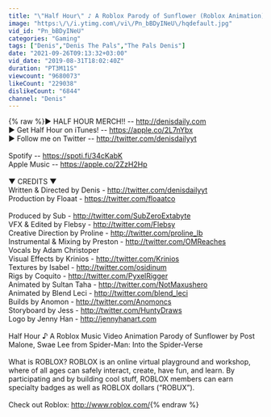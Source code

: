 ```yaml
---
title: "\"Half Hour\" ♪ A Roblox Parody of Sunflower (Roblox Animation)"
image: "https:\/\/i.ytimg.com\/vi\/Pn_bBDyINeU\/hqdefault.jpg"
vid_id: "Pn_bBDyINeU"
categories: "Gaming"
tags: ["Denis","Denis The Pals","The Pals Denis"]
date: "2021-09-26T09:13:32+03:00"
vid_date: "2019-08-31T18:02:40Z"
duration: "PT3M11S"
viewcount: "9680073"
likeCount: "229038"
dislikeCount: "6844"
channel: "Denis"
---
```

{% raw %}▶ HALF HOUR MERCH!! -- <a rel="nofollow" target="blank" href="http://denisdaily.com">http://denisdaily.com</a><br />▶ Get Half Hour on iTunes! -- <a rel="nofollow" target="blank" href="https://apple.co/2L7nYbx">https://apple.co/2L7nYbx</a><br />▶ Follow me on Twitter -- <a rel="nofollow" target="blank" href="http://twitter.com/denisdailyyt">http://twitter.com/denisdailyyt</a><br /><br />Spotify -- <a rel="nofollow" target="blank" href="https://spoti.fi/34cKabK">https://spoti.fi/34cKabK</a><br />Apple Music -- <a rel="nofollow" target="blank" href="https://apple.co/2ZzH2Hp">https://apple.co/2ZzH2Hp</a><br /><br />▼ CREDITS ▼<br />Written &amp; Directed by Denis - <a rel="nofollow" target="blank" href="http://twitter.com/denisdailyyt">http://twitter.com/denisdailyyt</a><br />Production by Floaat - <a rel="nofollow" target="blank" href="https://twitter.com/floaatco">https://twitter.com/floaatco</a><br /><br />Produced by Sub - <a rel="nofollow" target="blank" href="http://twitter.com/SubZeroExtabyte">http://twitter.com/SubZeroExtabyte</a><br />VFX &amp; Edited by Flebsy - <a rel="nofollow" target="blank" href="http://twitter.com/Flebsy">http://twitter.com/Flebsy</a><br />Creative Direction by Proline - <a rel="nofollow" target="blank" href="http://twitter.com/proline_lb">http://twitter.com/proline_lb</a><br />Instrumental &amp; Mixing by Preston - <a rel="nofollow" target="blank" href="http://twitter.com/OMReaches">http://twitter.com/OMReaches</a><br />Vocals by Adam Christoper<br />Visual Effects by Krinios - <a rel="nofollow" target="blank" href="http://twitter.com/Krinios">http://twitter.com/Krinios</a><br />Textures by Isabel - <a rel="nofollow" target="blank" href="http://twitter.com/osidinum">http://twitter.com/osidinum</a><br />Rigs by Coquito - <a rel="nofollow" target="blank" href="http://twitter.com/PyxelRigger">http://twitter.com/PyxelRigger</a><br />Animated by Sultan Taha - <a rel="nofollow" target="blank" href="http://twitter.com/NotMaxushero">http://twitter.com/NotMaxushero</a><br />Animated by Blend Leci -  <a rel="nofollow" target="blank" href="http://twitter.com/blend_leci">http://twitter.com/blend_leci</a><br />Builds by Anomon - <a rel="nofollow" target="blank" href="http://twitter.com/Anomoncs">http://twitter.com/Anomoncs</a><br />Storyboard by Jess - <a rel="nofollow" target="blank" href="http://twitter.com/HuntyDraws">http://twitter.com/HuntyDraws</a><br />Logo by Jenny Han - <a rel="nofollow" target="blank" href="http://jennyhanart.com">http://jennyhanart.com</a><br /><br />Half Hour ♪ A Roblox Music Video Animation Parody of Sunflower by Post Malone, Swae Lee from Spider-Man: Into the Spider-Verse<br /><br />What is ROBLOX? ROBLOX is an online virtual playground and workshop, where  of all ages can safely interact, create, have fun, and learn. By participating and by building cool stuff, ROBLOX members can earn specialty badges as well as ROBLOX dollars (“ROBUX”). <br /><br />Check out Roblox: <a rel="nofollow" target="blank" href="http://www.roblox.com/">http://www.roblox.com/</a>{% endraw %}
